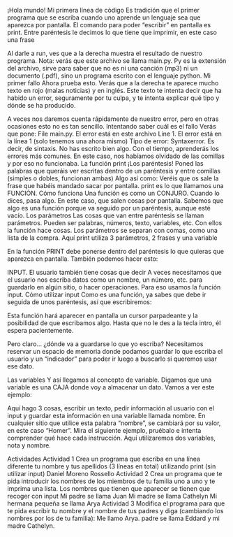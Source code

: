 

¡Hola mundo!
Mi primera línea de código
Es tradición que el primer programa que se escriba cuando uno aprende un lenguaje sea que aparezca por pantalla.
El comando para poder “escribir” en pantalla es print.  Entre paréntesis le decimos lo que tiene que imprimir, en este caso una frase

Al darle a run, ves que a la derecha muestra el resultado de nuestro programa.
Nota: verás que este archivo se llama main.py. Py es la extensión del archivo, sirve para saber que no es ni una canción (mp3) ni un documento (.pdf), sino un programa escrito con el lenguaje python.
Mi primer fallo
Ahora prueba esto. Verás que a la derecha te aparece mucho texto en rojo (malas noticias) y en inglés. Este texto te intenta decir que ha habido un error, seguramente por tu culpa, y te intenta explicar qué tipo y dónde se ha producido.

A veces nos daremos cuenta rápidamente de nuestro error, pero en otras ocasiones esto no es tan sencillo.
Intentando saber cuál es el fallo
Verás que pone:
File main.py. El error está en este archivo
Line 1. El error está en la línea 1 (solo tenemos una ahora mismo)
Tipo de error: Syntaxerror. Es decir, de sintaxis. No has escrito bien algo.
Con el tiempo, aprenderás los errores más comunes. En este caso, nos habíamos olvidado de las comillas y por eso no funcionaba.
La función print
¡Los paréntesis!
Poned las palabras que queráis ver escritas dentro de un paréntesis y entre comillas (simples o dobles, funcionan ambas)
Algo así como:
 Veréis que os sale la frase que habéis mandado sacar por pantalla. print es lo que llamamos una FUNCIÓN.
Cómo funciona
Una función es como un CONJURO. Cuando lo dices, pasa algo. En este caso, que salen cosas por pantalla.
Sabemos que algo es una función porque va seguido por un paréntesis, aunque esté vacío.
Los parámetros
Las cosas que van entre paréntesis se llaman parámetros. Pueden ser palabras, números, texto, variables, etc. Con ellos la función hace cosas.
Los parámetros se separan con comas, como una lista de la compra. Aquí print utiliza 3 parámetros, 2 frases y una variable

En la función PRINT debe ponerse dentro del paréntesis lo que quieras que aparezca en pantalla. También podemos hacer esto:

INPUT. El usuario también tiene cosas que decir
A veces necesitamos que el usuario nos escriba datos como un nombre, un número, etc. para guardarlo en algún sitio, o hacer operaciones. Para eso usamos la función input.
Cómo utilizar input
Como es una función, ya sabes que debe ir seguida de unos paréntesis, así que escribiremos:

Esta función hará aparecer en pantalla un cursor parpadeante y la posibilidad de que escribamos algo.  Hasta que no le des a la tecla intro, él espera pacientemente.

Pero claro... ¿dónde va a guardarse lo que yo escriba? Necesitamos reservar un espacio de memoria donde podamos guardar lo que escriba el usuario y un “indicador” para poder ir luego a buscarlo si queremos usar ese dato.

Las variables
Y así llegamos al concepto de variable. Digamos que una variable es una CAJA donde voy a almacenar un dato.
Vamos a ver este ejemplo:

Aquí hago 3 cosas, escribir un texto, pedir información al usuario con el input y guardar esta información en una variable llamada nombre. En cualquier sitio que utilice esta palabra “nombre”, se cambiará por su valor, en este caso “Homer”.
Mira el siguiente ejemplo, pruébalo e intenta comprender qué hace cada instrucción. Aquí utilizaremos dos variables, nota y nombre.


Actividades
Actividad 1
Crea un programa que escriba en una línea diferente tu nombre y tus apellidos (3 líneas en total) utilizando print (sin utilizar input)
Daniel
Moreno
Rossello
Actividad 2
Crea un programa que te pida introducir los nombres de los miembros de tu familia uno a uno y te imprima una lista. Los nombres que tienen que aparecer se tienen que recoger con input
Mi padre se llama Juan
Mi madre se llama Cathelyn
Mi hermana pequeña se llama Arya
Actividad 3
Modifica el programa para que te pida escribir tu nombre y el nombre de tus padres y diga (cambiando los nombres por los de tu familia):
Me llamo Arya. padre se llama Eddard y mi madre Cathelyn.





